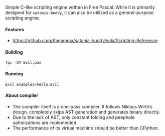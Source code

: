 Simple C-like scripting engine written in Free Pascal. While it is primarily designed for `satania-buddy`, it can also be utilized as a general-purpose scripting engine.

#### Features
- https://github.com/Kagamma/satania-buddy/wiki/Scripting-Reference

#### Building
`fpc -O4 Evil.pas`

#### Running
`Evil examples/hello.evil`

#### About compiler
- The compiler itself is a one-pass compiler. It follows Niklaus Wirth’s design, completely skips AST generation and generates binary directly.
- Due to the lack of AST, only constant folding and peephole optimizations are implemented.
- The performance of its virtual machine should be better than CPython.
